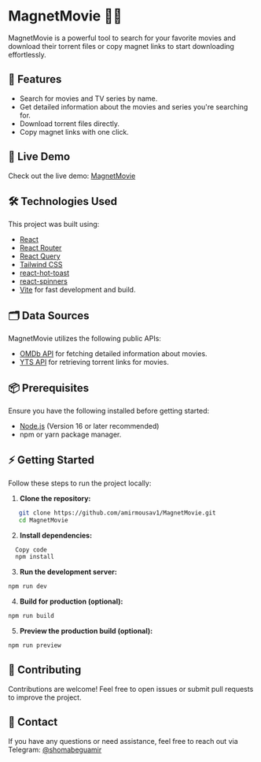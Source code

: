 # MagnetMovie 🎥✨

MagnetMovie is a powerful tool to search for your favorite movies and download their torrent files or copy magnet links to start downloading effortlessly.

## 🌟 Features

- Search for movies and TV series by name.
- Get detailed information about the movies and series you're searching for.
- Download torrent files directly.
- Copy magnet links with one click.

## 🚀 Live Demo

Check out the live demo: [MagnetMovie](https://magnetmovie.netlify.app)

## 🛠️ Technologies Used

This project was built using:

- [React](https://reactjs.org/)
- [React Router](https://reactrouter.com/)
- [React Query](https://tanstack.com/query/latest)
- [Tailwind CSS](https://tailwindcss.com/)
- [react-hot-toast](https://react-hot-toast.com/)
- [react-spinners](https://www.davidhu.io/react-spinners/)
- [Vite](https://vitejs.dev/) for fast development and build.

## 🗂️ Data Sources

MagnetMovie utilizes the following public APIs:

- [OMDb API](https://www.omdbapi.com/) for fetching detailed information about movies.
- [YTS API](https://yts.mx/api) for retrieving torrent links for movies.

## 📦 Prerequisites

Ensure you have the following installed before getting started:

- [Node.js](https://nodejs.org/) (Version 16 or later recommended)
- npm or yarn package manager.

## ⚡ Getting Started

Follow these steps to run the project locally:

1. **Clone the repository:**

```bash
   git clone https://github.com/amirmousav1/MagnetMovie.git
   cd MagnetMovie
   ```

2. **Install dependencies:**

```bash
  Copy code
  npm install
```

3. **Run the development server:**

```bash
npm run dev
```

4. **Build for production (optional):**

```bash
npm run build
```

5. **Preview the production build (optional):**

```bash
npm run preview
```

## 🤝 Contributing

Contributions are welcome! Feel free to open issues or submit pull requests to improve the project.

## 📧 Contact

If you have any questions or need assistance, feel free to reach out via Telegram: [@shomabeguamir](https://t.me/shomabeguamir)
